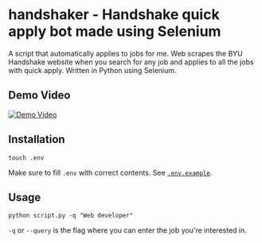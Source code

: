 # handshaker - Handshake quick apply bot made using Selenium

A script that automatically applies to jobs for me. Web scrapes the BYU Handshake website when you search for any job and applies to all the jobs with quick apply. Written in Python using Selenium.

## Demo Video

[![Demo Video](https://img.youtube.com/vi/34GiNbJ4ECc/0.jpg)](https://youtu.be/34GiNbJ4ECc)

## Installation

```
touch .env
```

Make sure to fill `.env` with correct contents. See [`.env.example`](`./.env.example`).

## Usage

```
python script.py -q "Web developer"
```

`-q` or `--query` is the flag where you can enter the job you're interested in.
